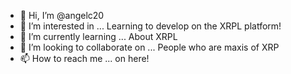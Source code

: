- 👋 Hi, I’m @angelc20
- 👀 I’m interested in ... Learning to develop on the XRPL platform!
- 🌱 I’m currently learning ... About XRPL
- 💞️ I’m looking to collaborate on ... People who are maxis of XRP
- 📫 How to reach me ... on here!

<!---
angelc20/angelc20 is a ✨ special ✨ repository because its `README.md` (this file) appears on your GitHub profile.
You can click the Preview link to take a look at your changes.
--->
